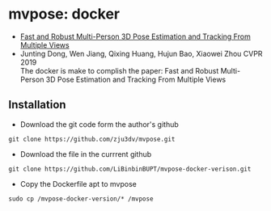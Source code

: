 # mvpose: docker #

* [Fast and Robust Multi-Person 3D Pose Estimation and Tracking From Multiple Views](https://openaccess.thecvf.com/content_CVPR_2019/papers/Dong_Fast_and_Robust_Multi-Person_3D_Pose_Estimation_From_Multiple_Views_CVPR_2019_paper.pdf)  
* Junting Dong, Wen Jiang, Qixing Huang, Hujun Bao, Xiaowei Zhou CVPR 2019  
The docker is make to complish the paper: Fast and Robust Multi-Person 3D Pose Estimation and Tracking From Multiple Views  

## Installation
* Download the git code form the author's github
```linux
git clone https://github.com/zju3dv/mvpose.git 
```
* Download the file in the currrent github
```linux
git clone https://github.com/LiBinbinBUPT/mvpose-docker-verison.git
```
* Copy the Dockerfile apt to mvpose
```linux
sudo cp /mvpose-docker-version/* /mvpose
```
